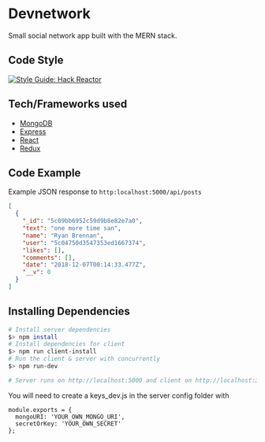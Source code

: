 # Devnetwork

Small social network app built with the MERN stack.

## Code Style


[![Style Guide: Hack Reactor](https://img.shields.io/badge/Style%20Guide-Hack%20Reactor-blue.svg)](https://github.com/hackreactor-labs/eslint-config-hackreactor)

## Tech/Frameworks used

- [MongoDB](https://docs.mongodb.com/manual/)
- [Express](http://expressjs.com/)
- [React](https://reactjs.org/docs/hello-world.html/)
- [Redux](https://redux.js.org/)

## Code Example

Example JSON response to `http:localhost:5000/api/posts`

```json
[
  {
    "_id": "5c09bb6952c59d9b8e82e7a0",
    "text": "one more time san",
    "name": "Ryan Brennan",
    "user": "5c04750d3547353ed1667374",
    "likes": [],
    "comments": [],
    "date": "2018-12-07T00:14:33.477Z",
    "__v": 0
  }
]
```

## Installing Dependencies

```sh
# Install server dependencies
$> npm install
# Install dependencies for client
$> npm run client-install
# Run the client & server with concurrently
$> npm run-dev

# Server runs on http://localhost:5000 and client on http://localhost:3000

```

You will need to create a keys_dev.js in the server config folder with

```
module.exports = {
  mongoURI: 'YOUR_OWN_MONGO_URI',
  secretOrKey: 'YOUR_OWN_SECRET'
};
```

